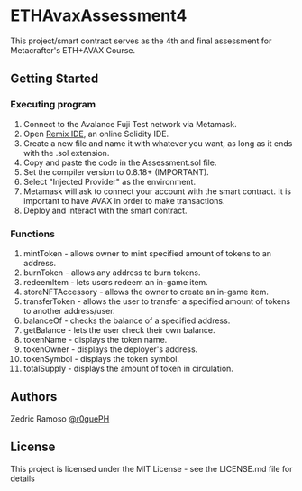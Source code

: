 # ETHAvaxAssessment4

This project/smart contract serves as the 4th and final assessment for Metacrafter's ETH+AVAX Course.

## Getting Started

### Executing program
 1. Connect to the Avalance Fuji Test network via Metamask.
 2. Open [Remix IDE](https://remix.ethereum.org/), an online Solidity IDE.
 3. Create a new file and name it with whatever you want, as long as it ends with the .sol extension.
 4. Copy and paste the code in the Assessment.sol file.
 5. Set the compiler version to 0.8.18+ (IMPORTANT).
 6. Select "Injected Provider" as the environment.
 7. Metamask will ask to connect your account with the smart contract. It is important to have AVAX in order to make transactions.
 8. Deploy and interact with the smart contract.
 
### Functions
 1. mintToken - allows owner to mint specified amount of tokens to an address.
 2. burnToken - allows any address to burn tokens.
 3. redeemItem - lets users redeem an in-game item.
 4. storeNFTAccessory - allows the owner to create an in-game item.
 5. transferToken - allows the user to transfer a specified amount of tokens to another address/user.
 6. balanceOf - checks the balance of a specified address.
 7. getBalance - lets the user check their own balance.
 8. tokenName - displays the token name.
 9. tokenOwner - displays the deployer's address.
 10. tokenSymbol - displays the token symbol.
 11. totalSupply - displays the amount of token in circulation.

## Authors

Zedric Ramoso 
[@r0guePH](https://github.com/r0gueph)


## License

This project is licensed under the MIT License - see the LICENSE.md file for details
